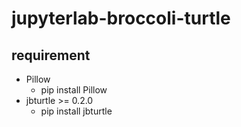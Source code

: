 # jupyterlab-broccoli-turtle



## requirement
* Pillow
  * pip install Pillow
* jbturtle >= 0.2.0
  * pip install jbturtle
    
